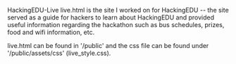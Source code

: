 HackingEDU-Live
live.html is the site I worked on for HackingEDU -- the site served as a guide for hackers to learn about HackingEDU and provided useful information regarding the hackathon such as bus schedules, prizes, food and wifi information, etc.

live.html can be found in '/public' and the css file can be found under '/public/assets/css' (live_style.css).


